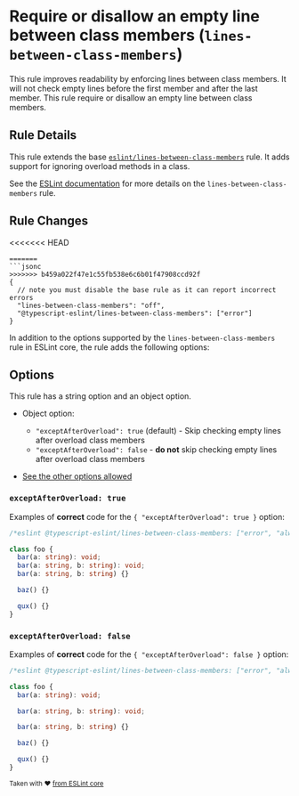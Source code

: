 # Require or disallow an empty line between class members (`lines-between-class-members`)

This rule improves readability by enforcing lines between class members. It will not check empty lines before the first member and after the last member. This rule require or disallow an empty line between class members.

## Rule Details

This rule extends the base [`eslint/lines-between-class-members`](https://eslint.org/docs/rules/lines-between-class-members) rule.
It adds support for ignoring overload methods in a class.

See the [ESLint documentation](https://eslint.org/docs/rules/lines-between-class-members) for more details on the `lines-between-class-members` rule.

## Rule Changes

<<<<<<< HEAD
```cjson
=======
```jsonc
>>>>>>> b459a022f47e1c55fb538e6c6b01f47908ccd92f
{
  // note you must disable the base rule as it can report incorrect errors
  "lines-between-class-members": "off",
  "@typescript-eslint/lines-between-class-members": ["error"]
}
```

In addition to the options supported by the `lines-between-class-members` rule in ESLint core, the rule adds the following options:

## Options

This rule has a string option and an object option.

- Object option:

  - `"exceptAfterOverload": true` (default) - Skip checking empty lines after overload class members
  - `"exceptAfterOverload": false` - **do not** skip checking empty lines after overload class members

- [See the other options allowed](https://github.com/eslint/eslint/blob/master/docs/rules/lines-between-class-members.md#options)

### `exceptAfterOverload: true`

Examples of **correct** code for the `{ "exceptAfterOverload": true }` option:

```ts
/*eslint @typescript-eslint/lines-between-class-members: ["error", "always", { "exceptAfterOverload": true }]*/

class foo {
  bar(a: string): void;
  bar(a: string, b: string): void;
  bar(a: string, b: string) {}

  baz() {}

  qux() {}
}
```

### `exceptAfterOverload: false`

Examples of **correct** code for the `{ "exceptAfterOverload": false }` option:

```ts
/*eslint @typescript-eslint/lines-between-class-members: ["error", "always", { "exceptAfterOverload": false }]*/

class foo {
  bar(a: string): void;

  bar(a: string, b: string): void;

  bar(a: string, b: string) {}

  baz() {}

  qux() {}
}
```

<sup>Taken with ❤️ [from ESLint core](https://github.com/eslint/eslint/blob/master/docs/rules/lines-between-class-members.md)</sup>
